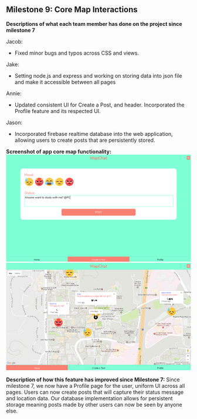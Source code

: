 ## Milestone 9: Core Map Interactions

**Descriptions of what each team member has done on the project since milestone 7**

Jacob:
* Fixed minor bugs and typos across CSS and views.

Jake:
* Setting node.js and express and working on storing data into json file and
make it accessible between all pages

Annie:
* Updated consistent UI for Create a Post, and header. Incorporated the Profile feature and its respected UI.

Jason:
* Incorporated firebase realtime database into the web application, allowing users to create posts that are persistently stored.

**Screenshot of app core map functionality:**
![Screenshot1](/milestone9screenshot1.png)
![Screenshot2](/milestone9screenshot2.png)

**Description of how this feature has improved since Milestone 7:**
Since milestone 7, we now have a Profile page for the user, uniform UI across all pages. Users can now create posts that will capture their status message and location data. Our database implementation allows for persistent storage meaning posts made by other users can now be seen by anyone else.
